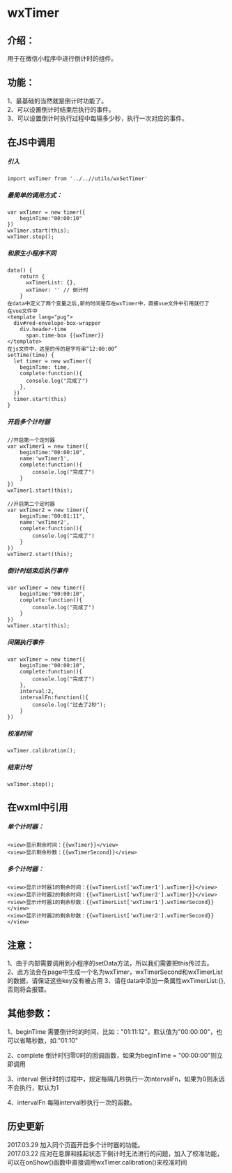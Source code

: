 # wxTimer
## 介绍：
用于在微信小程序中进行倒计时的组件。  

## 功能：  
1、最基础的当然就是倒计时功能了。  
2、可以设置倒计时结束后执行的事件。  
3、可以设置倒计时执行过程中每隔多少秒，执行一次对应的事件。  


## 在JS中调用
##### 引入  
    import wxTimer from '../..//utils/wxSetTimer'

##### 最简单的调用方式： 

```
var wxTimer = new timer({
    beginTime:"00:00:10"
})
wxTimer.start(this);
wxTimer.stop();
``` 
##### 和原生小程序不同
    data() {
        return {
          wxTimerList: {},
          wxTimer: '' // 倒计时
        }
    在data中定义了两个变量之后,新的时间是存在wxTimer中，直接vue文件中引用就行了
    在vue文件中
    <template lang="pug">
      div#red-envelope-box-wrapper
        div.header-time
          span.time-box {{wxTimer}}
    </template>
    在js文件中，这里的传的是字符串“12:00:00”
    setTime(time) {
      let timer = new wxTimer({
        beginTime: time,
        complete:function(){
          console.log("完成了")
        },
      })
      timer.start(this)
    }

##### 开启多个计时器  
```
//开启第一个定时器
var wxTimer1 = new timer({
    beginTime:"00:00:10",
    name:'wxTimer1',
    complete:function(){
        console.log("完成了")
    }
})
wxTimer1.start(this);

//开启第二个定时器
var wxTimer2 = new timer({
    beginTime:"00:01:11",
    name:'wxTimer2',
    complete:function(){
        console.log("完成了")
    }
})
wxTimer2.start(this);

```

##### 倒计时结束后执行事件 

```
var wxTimer = new timer({
    beginTime:"00:00:10",
    complete:function(){
        console.log("完成了")
    }
})
wxTimer.start(this);
``` 

##### 间隔执行事件  

```
var wxTimer = new timer({
    beginTime:"00:00:10",
    complete:function(){
        console.log("完成了")
    },
    interval:2,
    intervalFn:function(){
        console.log("过去了2秒");
    }
})
```  
##### 校准时间  

```
wxTimer.calibration();
```

##### 结束计时  

```
wxTimer.stop();
```
## 在wxml中引用
##### 单个计时器：

```
<view>显示剩余时间：{{wxTimer}}</view>
<view>显示剩余秒数：{{wxTimerSecond}}</view>
```

##### 多个计时器：
```
<view>显示计时器1的剩余时间：{{wxTimerList['wxTimer1'].wxTimer}}</view>
<view>显示计时器2的剩余时间：{{wxTimerList['wxTimer2'].wxTimer}}</view>
<view>显示计时器1的剩余秒数：{{wxTimerList['wxTimer1'].wxTimerSecond}}</view>
<view>显示计时器2的剩余秒数：{{wxTimerList['wxTimer2'].wxTimerSecond}}</view>
```
## 注意： 

1、由于内部需要调用到小程序的setData方法，所以我们需要把this传过去。  
2、此方法会在page中生成一个名为wxTimer，wxTimerSecond和wxTimerList的数据，请保证这些key没有被占用
3、请在data中添加一条属性wxTimerList:{},否则将会报错。

## 其他参数：  

1、beginTime    需要倒计时的时间，比如："01:11:12"，默认值为"00:00:00"，也可以省略秒数，如:"01:10"

2、complete     倒计时归零0时的回调函数，如果为beginTime = "00:00:00"则立即调用

3、interval     倒计时的过程中，规定每隔几秒执行一次intervalFn，如果为0则永远不会执行，默认为1

4、intervalFn   每隔interval秒执行一次的函数。  

## 历史更新 
2017.03.29 加入同个页面开启多个计时器的功能。  
2017.03.22 应对在息屏和挂起状态下倒计时无法进行的问题，加入了校准功能，可以在onShow()函数中直接调用wxTimer.calibration()来校准时间
